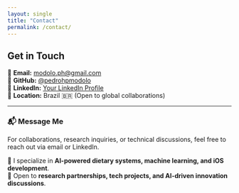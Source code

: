 ```yaml
---
layout: single
title: "Contact"
permalink: /contact/
---
```


## Get in Touch

📧 **Email:** [modolo.ph@gmail.com](mailto:modolo.ph@gmail.com)  
🔗 **GitHub:** [@pedrohpmodolo](https://github.com/pedrohpmodolo)  
💼 **LinkedIn:** [Your LinkedIn Profile](https://www.linkedin.com/in/yourprofile)  
📍 **Location:** Brazil 🇧🇷 (Open to global collaborations)

---

### 📬 Message Me
For collaborations, research inquiries, or technical discussions, feel free to reach out via email or LinkedIn.

🔹 I specialize in **AI-powered dietary systems, machine learning, and iOS development**.  
🔹 Open to **research partnerships, tech projects, and AI-driven innovation discussions**.
